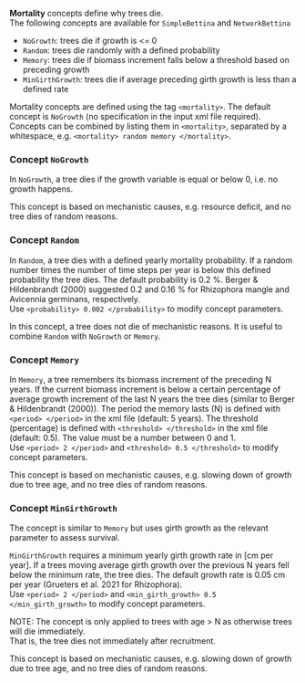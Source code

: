 

 **Mortality** concepts define why trees die.  
The following concepts are available for `SimpleBettina` and `NetworkBettina`

- `NoGrowth`: trees die if growth is <= 0
- `Random`: trees die randomly with a defined probability
- `Memory`: trees die if biomass increment falls below a threshold based on preceding growth
- `MinGirthGrowth`: trees die if average preceding girth growth is less than a defined rate

Mortality concepts are defined using the tag `<mortality>`. 
The default concept is `NoGrowth` (no specification in the input xml file required).
Concepts can be combined by listing them in `<mortality>`, separated by a whitespace, e.g. `<mortality> random memory </mortality>`.
  

### Concept `NoGrowth`

In `NoGrowth`, a tree dies if the growth variable is equal or below 0, i.e. no growth happens. 

This concept is based on mechanistic causes, e.g. resource deficit, and no tree dies of random reasons.


### Concept `Random`

In `Random`, a tree dies with a defined yearly mortality probability.
If a random number times the number of time steps per year is below this defined probability the tree dies.
The default probability is 0.2 %. Berger & Hildenbrandt (2000) suggested 0.2 and 0.16 % for Rhizophora mangle and Avicennia germinans, respectively.  
Use `<probability> 0.002 </probability>` to modify concept parameters.

In this concept, a tree does not die of mechanistic reasons. It is useful to combine `Random` with `NoGrowth` or `Memory`.  


### Concept `Memory`

In `Memory`, a tree remembers its biomass increment of the preceding N years.
If the current biomass increment is below a certain percentage of average growth increment of the last N years the tree dies (similar to Berger & Hildenbrandt (2000)).
The period the memory lasts (N) is defined with `<period> </period>` in the xml file (default: 5 years).
The threshold (percentage) is defined with `<threshold> </threshold>` in the xml file (default: 0.5). The value must be a number between 0 and 1.  
Use `<period> 2 </period>` and `<threshold> 0.5 </threshold>` to modify concept parameters.

This concept is based on mechanistic causes, e.g. slowing down of growth due to tree age, and no tree dies of random reasons.


### Concept `MinGirthGrowth`

The concept is similar to `Memory` but uses girth growth as the relevant parameter to assess survival.  

`MinGirthGrowth` requires a minimum yearly girth growth rate in [cm per year]. 
If a trees moving average girth growth over the previous N years fell below the minimum rate, the tree dies.
The default growth rate is 0.05 cm per year (Grueters et al. 2021 for Rhizophora).  
Use `<period> 2 </period>` and `<min_girth_growth> 0.5 </min_girth_growth>` to modify concept parameters.

NOTE: The concept is only applied to trees with age > N as otherwise trees will die immediately.  
That is, the tree dies not immediately after recruitment.

This concept is based on mechanistic causes, e.g. slowing down of growth due to tree age, and no tree dies of random reasons.
